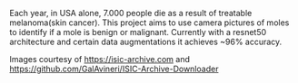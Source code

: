 Each year, in USA alone, 7.000 people die as a result of treatable melanoma(skin cancer). This project aims to use camera pictures of moles to identify if a mole is benign or malignant. Currently with a resnet50 architecture and certain data augmentations it achieves ~96% accuracy.

Images courtesy of https://isic-archive.com and https://github.com/GalAvineri/ISIC-Archive-Downloader

